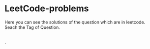 # LeetCode-problems
Here you can see the solutions of the question which are in leetcode.<br>
Seach the Tag of Question.<br>
<br>

.
